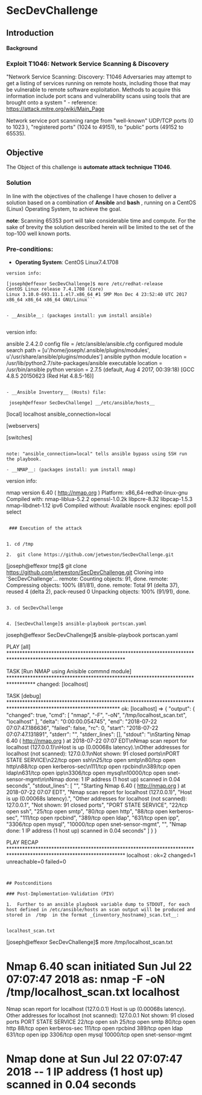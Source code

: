 # SecDevChallenge

## Introduction

#### Background

### Exploit T1046: Network Service Scanning & Discovery

"Network Service Scanning:	Discovery:	T1046	Adversaries may attempt to get a listing of services running on remote hosts, including those that may be vulnerable
to remote software exploitation. Methods to acquire this information
include port scans and vulnerability scans using tools that are brought onto a system " - reference: https://attack.mitre.org/wiki/Main_Page

Network service port scanning range from "well-known" UDP/TCP ports (0 to 1023 ),
"registered ports" (1024 to 49151), to "public" ports (49152 to 65535).


## Objective

The Object of this challenge is __automate attack technique T1046__.

### Solution

In line with the objectives of the challenge I have chosen to deliver a solution based on a combination of __Ansible__ and __bash__ , running  on a CentOS (Linux) Operating System, to achieve the goal.

__note__: Scanning 65353 port will take considerable time and compute. For the sake of brevity the solution described herein will  be limited to the set of the top-100 well known ports. 


### Pre-conditions:


- __Operating System__: CentOS Linux7.4.1708

```
version info:

[joseph@effexor SecDevChallenge]$ more /etc/redhat-release
CentOS Linux release 7.4.1708 (Core)
Linux 3.10.0-693.11.1.el7.x86_64 #1 SMP Mon Dec 4 23:52:40 UTC 2017 x86_64 x86_64 x86_64 GNU/Linux```


- __Ansible__: (packages install: yum install ansible)


  ```
  version info:

  ansible 2.4.2.0
  config file = /etc/ansible/ansible.cfg
  configured module search path = [u'/home/joseph/.ansible/plugins/modules', u'/usr/share/ansible/plugins/modules']
  ansible python module location = /usr/lib/python2.7/site-packages/ansible
  executable location = /usr/bin/ansible
  python version = 2.7.5 (default, Aug  4 2017, 00:39:18) [GCC 4.8.5 20150623 (Red Hat 4.8.5-16)]

  ```

 - __Ansible Inventory__ (Hosts) file:

   joseph@effexor SecDevChallenge] __/etc/ansible/hosts__

```

   [local]
   localhost ansible_connection=local

   [webservers]

   [switches]

```

note: "ansible_connection=local" tells ansible bypass using SSH run the playbook.

- __NMAP__: (packages install: yum install nmap)

```
version info:

nmap version 6.40 ( http://nmap.org )
Platform: x86_64-redhat-linux-gnu
Compiled with: nmap-liblua-5.2.2 openssl-1.0.2k libpcre-8.32 libpcap-1.5.3 nmap-libdnet-1.12 ipv6
Compiled without:
Available nsock engines: epoll poll select
```

 ### Execution of the attack


1. cd /tmp

2.  git clone https://github.com/jetweston/SecDevChallenge.git

```
 [joseph@effexor tmp]$ git clone https://github.com/jetweston/SecDevChallenge.git
 Cloning into 'SecDevChallenge'...
 remote: Counting objects: 91, done.
 remote: Compressing objects: 100% (81/81), done.
 remote: Total 91 (delta 37), reused 4 (delta 2), pack-reused 0
 Unpacking objects: 100% (91/91), done.
 ```

 3. cd SecDevChallenge


 4. [SecDevChallenge]$ ansible-playbook portscan.yaml

```
joseph@effexor SecDevChallenge]$ ansible-playbook portscan.yaml

PLAY [all] ********************************************************************************************************************

TASK [Run NMAP using Anisible commnd module] **********************************************************************************
changed: [localhost]

TASK [debug] ******************************************************************************************************************
ok: [localhost] => {
    "output": {
        "changed": true,
        "cmd": [
            "nmap",
            "-F",
            "-oN",
            "/tmp/localhost_scan.txt",
            "localhost"
        ],
        "delta": "0:00:00.054745",
        "end": "2018-07-22 07:07:47.186636",
        "failed": false,
        "rc": 0,
        "start": "2018-07-22 07:07:47.131891",
        "stderr": "",
        "stderr_lines": [],
        "stdout": "\nStarting Nmap 6.40 ( http://nmap.org ) at 2018-07-22 07:07 EDT\nNmap scan report for localhost (127.0.0.1)\nHost is up (0.00068s latency).\nOther addresses for localhost (not scanned): 127.0.0.1\nNot shown: 91 closed ports\nPORT      STATE SERVICE\n22/tcp    open  ssh\n25/tcp    open  smtp\n80/tcp    open  http\n88/tcp    open  kerberos-sec\n111/tcp   open  rpcbind\n389/tcp   open  ldap\n631/tcp   open  ipp\n3306/tcp  open  mysql\n10000/tcp open  snet-sensor-mgmt\n\nNmap done: 1 IP address (1 host up) scanned in 0.04 seconds",
        "stdout_lines": [
            "",
            "Starting Nmap 6.40 ( http://nmap.org ) at 2018-07-22 07:07 EDT",
            "Nmap scan report for localhost (127.0.0.1)",
            "Host is up (0.00068s latency).",
            "Other addresses for localhost (not scanned): 127.0.0.1",
            "Not shown: 91 closed ports",
            "PORT      STATE SERVICE",
            "22/tcp    open  ssh",
            "25/tcp    open  smtp",
            "80/tcp    open  http",
            "88/tcp    open  kerberos-sec",
            "111/tcp   open  rpcbind",
            "389/tcp   open  ldap",
            "631/tcp   open  ipp",
            "3306/tcp  open  mysql",
            "10000/tcp open  snet-sensor-mgmt",
            "",
            "Nmap done: 1 IP address (1 host up) scanned in 0.04 seconds"
        ]
    }
}

PLAY RECAP ********************************************************************************************************************
localhost                  : ok=2    changed=1    unreachable=0    failed=0  

```


## Postconditions

### Post-Implementation-Validation (PIV)

1.  Further to an ansible playbook variable dump to STDOUT, for each host defined in /etc/ansible/hosts an scan output will be produced and stored in  /tmp  in the format _{inventory_hostname}_scan.txt__:


localhost_scan.txt
```
[joseph@effexor SecDevChallenge]$ more /tmp/localhost_scan.txt

# Nmap 6.40 scan initiated Sun Jul 22 07:07:47 2018 as: nmap -F -oN /tmp/localhost_scan.txt localhost

Nmap scan report for localhost (127.0.0.1)
Host is up (0.00068s latency).
Other addresses for localhost (not scanned): 127.0.0.1
Not shown: 91 closed ports
PORT      STATE SERVICE
22/tcp    open  ssh
25/tcp    open  smtp
80/tcp    open  http
88/tcp    open  kerberos-sec
111/tcp   open  rpcbind
389/tcp   open  ldap
631/tcp   open  ipp
3306/tcp  open  mysql
10000/tcp open  snet-sensor-mgmt

# Nmap done at Sun Jul 22 07:07:47 2018 -- 1 IP address (1 host up) scanned in 0.04 seconds
```
